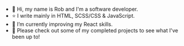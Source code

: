 - 👋 Hi, my name is Rob and I'm a software developer.
- ⭐ I write mainly in HTML, SCSS/CSS & JavaScript.
- 🌱 I’m currently improving my React skills.
- 👀 Please check out some of my completed projects to see what I've been up to!

<!---
rob-phillips17/rob-phillips17 is a ✨ special ✨ repository because its `README.md` (this file) appears on your GitHub profile.
You can click the Preview link to take a look at your changes.
--->
